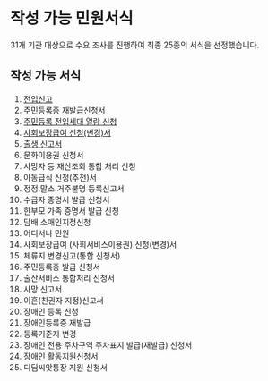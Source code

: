 # 작성 가능 민원서식

31개 기관 대상으로 수요 조사를 진행하여 최종 25종의 서식을 선정했습니다.

## 작성 가능 서식

1. [전입신고](jonipssingo/)
2. [주민등록증 재발급신청서](2..md)
3. [주민등록 전입세대 열람 신청](3..md)
4. [사회보장급여 신청(변경)서](4..md)
5. [출생 신고서](5..md)
6. 문화이용권 신청서
7. 사망자 등 재산조회 통합 처리 신청
8. 아동급식 신청(추천)서
9. 정정.말소.거주불명 등록신고서
10. 수급자 증명서 발급 신청서
11. 한부모 가족 증명서 발급 신청
12. 담배 소매인지정신청
13. 어디서나 민원
14. 사회보장급여 (사회서비스이용권) 신청(변경)서
15. 체류지 변경신고(통합 신청서)
16. 주민등록증 발급 신청서
17. 출산서비스 통합처리 신청서
18. 사망 신고서
19. 이혼(친권자 지정)신고서
20. 장애인 등록 신청
21. 장애인등록증 재발급
22. 등록기준지 변경
23. 장애인 전용 주차구역 주차표지 발급(재발급) 신청서
24. 장애인 활동지원신청서
25. 디딤씨앗통장 지원 신청서
